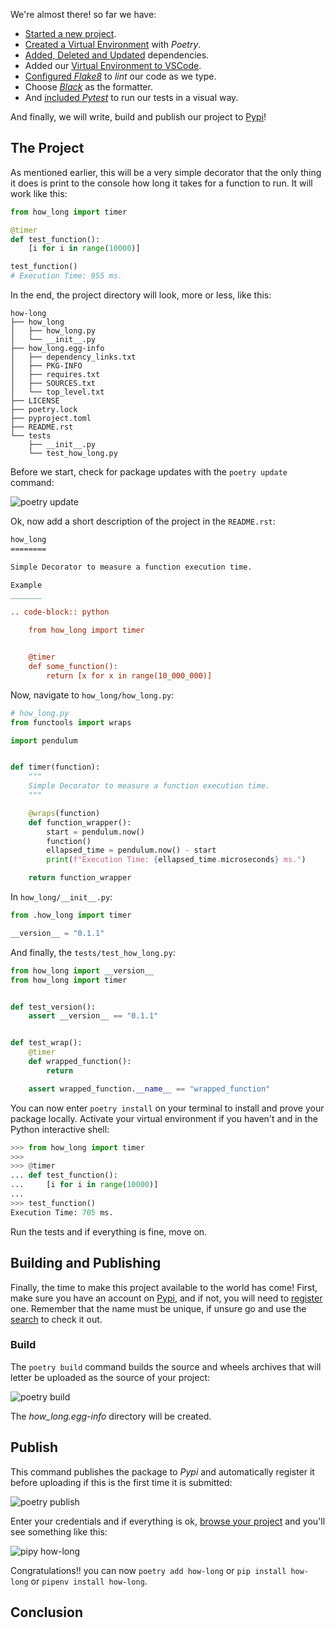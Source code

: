 We're almost there! so far we have:

- [Started a new project](https://www.pythoncheatsheet.org/blog/python-projects-with-poetry-and-vscode-part-1#Starting-a-New-Project).
- [Created a Virtual Environment](https://www.pythoncheatsheet.org/blog/python-projects-with-poetry-and-vscode-part-1#Creating-a-Virtual-Environment) with *Poetry*.
- [Added, Deleted and Updated](https://www.pythoncheatsheet.org/blog/python-projects-with-poetry-and-vscode-part-1#Dependency-Management) dependencies.
- Added our [Virtual Environment to VSCode](#Setting-Up-Poetry-on-VSCode).
- [Configured *Flake8*](#Flake8) to *lint* our code as we type.
- Choose [*Black*](#Black) as the formatter.
- And [included *Pytest*](#Pytest) to run our tests in a visual way.

And finally, we will write, build and publish our project to [Pypi](https://pypi.org)!

## The Project

As mentioned earlier, this will be a very simple decorator that the only thing it does is print to the console how long it takes for a function to run. It will work like this:

```python
from how_long import timer

@timer
def test_function():
    [i for i in range(10000)]

test_function()
# Execution Time: 955 ms.
```

In the end, the project directory will look, more or less, like this:

```
how-long
├── how_long
│   ├── how_long.py
│   └── __init__.py
├── how_long.egg-info
│   ├── dependency_links.txt
│   ├── PKG-INFO
│   ├── requires.txt
│   ├── SOURCES.txt
│   └── top_level.txt
├── LICENSE
├── poetry.lock
├── pyproject.toml
├── README.rst
└── tests
    ├── __init__.py
    └── test_how_long.py

```

Before we start, check for package updates with the `poetry update` command:

![poetry update](img/poetry_update.png)

Ok, now add a short description of the project in the `README.rst`:

```rst
how_long
========

Simple Decorator to measure a function execution time.

Example
_______

.. code-block:: python

    from how_long import timer


    @timer
    def some_function():
        return [x for x in range(10_000_000)]
```

Now, navigate to `how_long/how_long.py`:

```python
# how_long.py
from functools import wraps

import pendulum


def timer(function):
    """
    Simple Decorator to measure a function execution time.
    """

    @wraps(function)
    def function_wrapper():
        start = pendulum.now()
        function()
        ellapsed_time = pendulum.now() - start
        print(f"Execution Time: {ellapsed_time.microseconds} ms.")

    return function_wrapper
```

In `how_long/__init__.py`:

```python
from .how_long import timer

__version__ = "0.1.1"
```

And finally, the `tests/test_how_long.py`:

```python
from how_long import __version__
from how_long import timer


def test_version():
    assert __version__ == "0.1.1"


def test_wrap():
    @timer
    def wrapped_function():
        return

    assert wrapped_function.__name__ == "wrapped_function"
```

You can now enter `poetry install` on your terminal to install and prove your package locally. Activate your virtual environment if you haven't and in the Python interactive shell:

```python
>>> from how_long import timer
>>>
>>> @timer
... def test_function():
...     [i for i in range(10000)]
...
>>> test_function()
Execution Time: 705 ms.

```

Run the tests and if everything is fine, move on.

## Building and Publishing

Finally, the time to make this project available to the world has come! First, make sure you have an account on [Pypi](https://pypi.or), and if not, you will need to [register](https://pypi.org/account/register/) one. Remember that the name must be unique, if unsure go and use the [search](https://pypi.org/search/?q=) to check it out.

### Build

The `poetry build` command builds the source and wheels archives that will letter be uploaded as the source of your project:

![poetry build](img/poetry_build.png)

The *how_long.egg-info* directory will be created.

## Publish

This command publishes the package to *Pypi* and automatically register it before uploading if this is the first time it is submitted:

![poetry publish](img/poetry_publish.png)

Enter your credentials and if everything is ok, [browse your project](https://pypi.org/project/how-long/) and you'll see something like this:

![pipy how-long](img/pypi.png)

Congratulations!! you can now `poetry add how-long` or `pip install how-long` or `pipenv install how-long`.

## Conclusion

